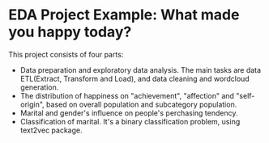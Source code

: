 # EDA Project Example: What made you happy today?

This project consists of four parts:

+ Data preparation and exploratory data analysis. The main tasks are data ETL(Extract, Transform and Load), and data cleaning and wordcloud generation.
+ The distribution of happiness on "achievement", "affection" and "self-origin", based on overall population and subcategory population.
+ Marital and gender's influence on people's perchasing tendency.
+ Classification of marital. It's a binary classification problem, using text2vec package.
